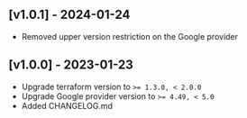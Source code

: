 ## [v1.0.1] - 2024-01-24

- Removed upper version restriction on the Google provider

## [v1.0.0] - 2023-01-23

- Upgrade terraform version to `>= 1.3.0, < 2.0.0`
- Upgrade Google provider version to `>= 4.49, < 5.0`
- Added CHANGELOG.md

